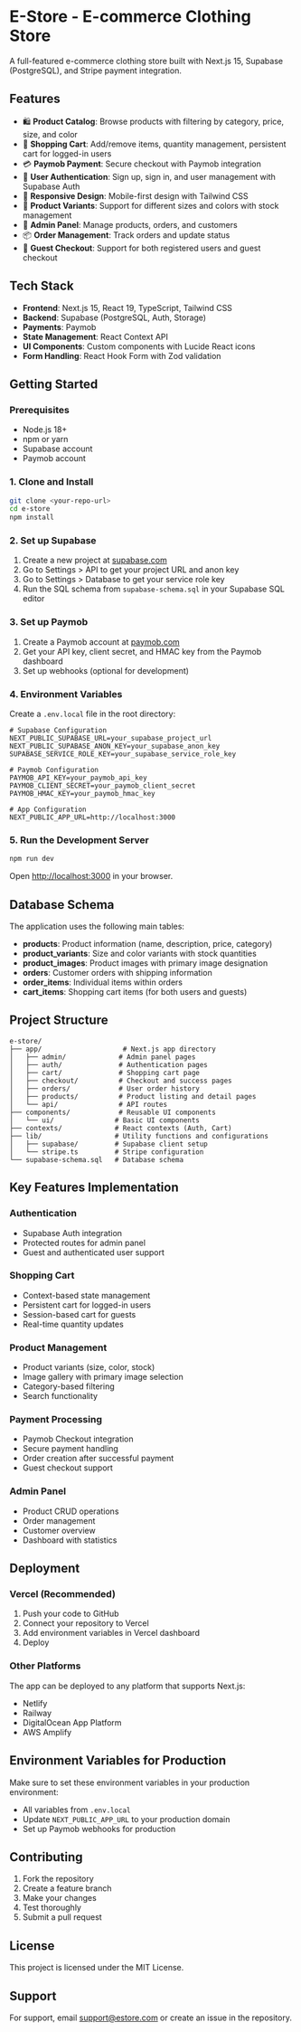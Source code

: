 # E-Store - E-commerce Clothing Store

A full-featured e-commerce clothing store built with Next.js 15, Supabase (PostgreSQL), and Stripe payment integration.

## Features

- 🛍️ **Product Catalog**: Browse products with filtering by category, price, size, and color
- 🛒 **Shopping Cart**: Add/remove items, quantity management, persistent cart for logged-in users
- 💳 **Paymob Payment**: Secure checkout with Paymob integration
- 👤 **User Authentication**: Sign up, sign in, and user management with Supabase Auth
- 📱 **Responsive Design**: Mobile-first design with Tailwind CSS
- 🎨 **Product Variants**: Support for different sizes and colors with stock management
- 🔐 **Admin Panel**: Manage products, orders, and customers
- 📦 **Order Management**: Track orders and update status
- 🚚 **Guest Checkout**: Support for both registered users and guest checkout

## Tech Stack

- **Frontend**: Next.js 15, React 19, TypeScript, Tailwind CSS
- **Backend**: Supabase (PostgreSQL, Auth, Storage)
- **Payments**: Paymob
- **State Management**: React Context API
- **UI Components**: Custom components with Lucide React icons
- **Form Handling**: React Hook Form with Zod validation

## Getting Started

### Prerequisites

- Node.js 18+ 
- npm or yarn
- Supabase account
- Paymob account

### 1. Clone and Install

```bash
git clone <your-repo-url>
cd e-store
npm install
```

### 2. Set up Supabase

1. Create a new project at [supabase.com](https://supabase.com)
2. Go to Settings > API to get your project URL and anon key
3. Go to Settings > Database to get your service role key
4. Run the SQL schema from `supabase-schema.sql` in your Supabase SQL editor

### 3. Set up Paymob

1. Create a Paymob account at [paymob.com](https://paymob.com)
2. Get your API key, client secret, and HMAC key from the Paymob dashboard
3. Set up webhooks (optional for development)

### 4. Environment Variables

Create a `.env.local` file in the root directory:

```env
# Supabase Configuration
NEXT_PUBLIC_SUPABASE_URL=your_supabase_project_url
NEXT_PUBLIC_SUPABASE_ANON_KEY=your_supabase_anon_key
SUPABASE_SERVICE_ROLE_KEY=your_supabase_service_role_key

# Paymob Configuration
PAYMOB_API_KEY=your_paymob_api_key
PAYMOB_CLIENT_SECRET=your_paymob_client_secret
PAYMOB_HMAC_KEY=your_paymob_hmac_key

# App Configuration
NEXT_PUBLIC_APP_URL=http://localhost:3000
```

### 5. Run the Development Server

```bash
npm run dev
```

Open [http://localhost:3000](http://localhost:3000) in your browser.

## Database Schema

The application uses the following main tables:

- **products**: Product information (name, description, price, category)
- **product_variants**: Size and color variants with stock quantities
- **product_images**: Product images with primary image designation
- **orders**: Customer orders with shipping information
- **order_items**: Individual items within orders
- **cart_items**: Shopping cart items (for both users and guests)

## Project Structure

```
e-store/
├── app/                    # Next.js app directory
│   ├── admin/             # Admin panel pages
│   ├── auth/              # Authentication pages
│   ├── cart/              # Shopping cart page
│   ├── checkout/          # Checkout and success pages
│   ├── orders/            # User order history
│   ├── products/          # Product listing and detail pages
│   └── api/               # API routes
├── components/            # Reusable UI components
│   └── ui/               # Basic UI components
├── contexts/             # React contexts (Auth, Cart)
├── lib/                  # Utility functions and configurations
│   ├── supabase/         # Supabase client setup
│   └── stripe.ts         # Stripe configuration
└── supabase-schema.sql   # Database schema
```

## Key Features Implementation

### Authentication
- Supabase Auth integration
- Protected routes for admin panel
- Guest and authenticated user support

### Shopping Cart
- Context-based state management
- Persistent cart for logged-in users
- Session-based cart for guests
- Real-time quantity updates

### Product Management
- Product variants (size, color, stock)
- Image gallery with primary image selection
- Category-based filtering
- Search functionality

### Payment Processing
- Paymob Checkout integration
- Secure payment handling
- Order creation after successful payment
- Guest checkout support

### Admin Panel
- Product CRUD operations
- Order management
- Customer overview
- Dashboard with statistics

## Deployment

### Vercel (Recommended)

1. Push your code to GitHub
2. Connect your repository to Vercel
3. Add environment variables in Vercel dashboard
4. Deploy

### Other Platforms

The app can be deployed to any platform that supports Next.js:
- Netlify
- Railway
- DigitalOcean App Platform
- AWS Amplify

## Environment Variables for Production

Make sure to set these environment variables in your production environment:

- All variables from `.env.local`
- Update `NEXT_PUBLIC_APP_URL` to your production domain
- Set up Paymob webhooks for production

## Contributing

1. Fork the repository
2. Create a feature branch
3. Make your changes
4. Test thoroughly
5. Submit a pull request

## License

This project is licensed under the MIT License.

## Support

For support, email support@estore.com or create an issue in the repository.